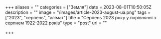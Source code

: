 +++
aliases = ""
categories = ["Земля"]
date = 2023-08-01T10:50:05Z
description = ""
image = "/images/article-2023-august-ua.png"
tags = ["2023", "серпень", "клiмат"]
title = "Серпень 2023 року у порівнянні з серпнем 1922-2022 років"
type = "post"
url = ""

+++

